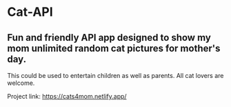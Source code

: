 # Cat-API

## Fun and friendly API app designed to show my mom unlimited random cat pictures for mother's day.

This could be used to entertain children as well as parents. All cat lovers are welcome.

Project link: https://cats4mom.netlify.app/

